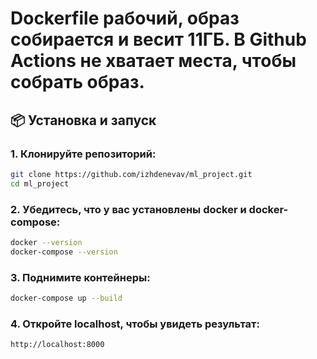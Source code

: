 # Dockerfile рабочий, образ собирается и весит 11ГБ. В Github Actions не хватает места, чтобы собрать образ.

## 📦 Установка и запуск

### 1. Клонируйте репозиторий:

```sh
git clone https://github.com/izhdenevav/ml_project.git
cd ml_project
```

### 2. Убедитесь, что у вас установлены docker и docker-compose:

```sh
docker --version
docker-compose --version
```

### 3. Поднимите контейнеры:

```sh
docker-compose up --build
```

### 4. Откройте localhost, чтобы увидеть результат:

```sh
http://localhost:8000
```

